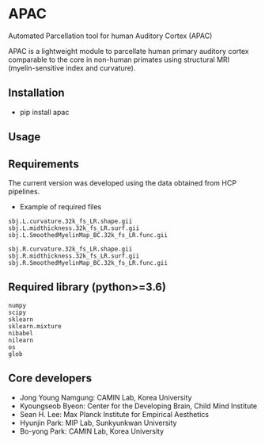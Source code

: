 # APAC
Automated Parcellation tool for human Auditory Cortex (APAC)

APAC is a lightweight module to parcellate human primary auditory cortex comparable to the core in non-human primates using structural MRI (myelin-sensitive index and curvature).

## Installation
- pip install apac

## Usage


## Requirements
The current version was developed using the data obtained from HCP pipelines.
- Example of required files
```
sbj.L.curvature.32k_fs_LR.shape.gii
sbj.L.midthickness.32k_fs_LR.surf.gii
sbj.L.SmoothedMyelinMap_BC.32k_fs_LR.func.gii

sbj.R.curvature.32k_fs_LR.shape.gii
sbj.R.midthickness.32k_fs_LR.surf.gii
sbj.R.SmoothedMyelinMap_BC.32k_fs_LR.func.gii
```
## Required library (python>=3.6)
```
numpy
scipy
sklearn
sklearn.mixture
nibabel
nilearn
os
glob
```

## Core developers
- Jong Young Namgung: CAMIN Lab, Korea University
- Kyoungseob Byeon: Center for the Developing Brain, Child Mind Institute
- Sean H. Lee: Max Planck Institute for Empirical Aesthetics
- Hyunjin Park: MIP Lab, Sunkyunkwan University
- Bo-yong Park: CAMIN Lab, Korea University
